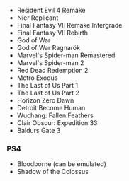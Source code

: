 - Resident Evil 4 Remake
- Nier Replicant
- Final Fantasy VII Remake Intergrade
- Final Fantasy VII Rebirth
- God of War
- God of War Ragnarök
- Marvel's Spider-man Remastered
- Marvel's Spider-man 2
- Red Dead Redemption 2
- Metro Exodus
- The Last of Us Part 1
- The Last of Us Part 2
- Horizon Zero Dawn
- Detroit Become Human
- Wuchang: Fallen Feathers
- Clair Obscur: Expedition 33
- Baldurs Gate 3


### PS4
- Bloodborne (can be emulated)
- Shadow of the Colossus